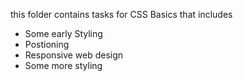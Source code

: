 this folder contains tasks for CSS Basics that includes

- Some early Styling
- Postioning
- Responsive web design
- Some more styling
